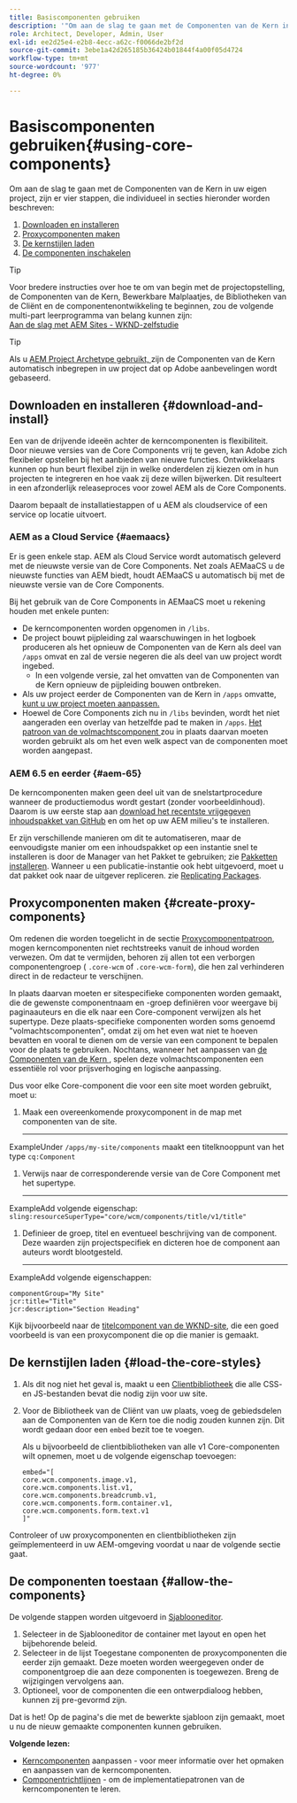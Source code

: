 ```yaml
---
title: Basiscomponenten gebruiken
description: '"Om aan de slag te gaan met de Componenten van de Kern in uw eigen project, zijn er drie stappen te volgen: download en installeer, creeer volmachtscomponenten, laad de kernstijlen, en sta de componenten op uw malplaatjes toe."'
role: Architect, Developer, Admin, User
exl-id: ee2d25e4-e2b8-4ecc-a62c-f0066de2bf2d
source-git-commit: 3ebe1a42d265185b36424b01844f4a00f05d4724
workflow-type: tm+mt
source-wordcount: '977'
ht-degree: 0%

---
```


# Basiscomponenten gebruiken{#using-core-components}

Om aan de slag te gaan met de Componenten van de Kern in uw eigen project, zijn er vier stappen, die individueel in secties hieronder worden beschreven:

1. [Downloaden en installeren](#download-and-install)
1. [Proxycomponenten maken](#create-proxy-components)
1. [De kernstijlen laden](#load-the-core-styles)
1. [De componenten inschakelen](#allow-the-components)

>[!TIP]
>
>Voor bredere instructies over hoe te om van begin met de projectopstelling, de Componenten van de Kern, Bewerkbare Malplaatjes, de Bibliotheken van de Cliënt en de componentenontwikkeling te beginnen, zou de volgende multi-part leerprogramma van belang kunnen zijn:\
>[Aan de slag met AEM Sites - WKND-zelfstudie](https://docs.adobe.com/content/help/en/experience-manager-learn/getting-started-wknd-tutorial-develop/overview.html)

>[!TIP]
>
>Als u [AEM Project Archetype gebruikt, ](/help/developing/archetype/overview.md) zijn de Componenten van de Kern automatisch inbegrepen in uw project dat op Adobe aanbevelingen wordt gebaseerd.

## Downloaden en installeren {#download-and-install}

Een van de drijvende ideeën achter de kerncomponenten is flexibiliteit. Door nieuwe versies van de Core Components vrij te geven, kan Adobe zich flexibeler opstellen bij het aanbieden van nieuwe functies. Ontwikkelaars kunnen op hun beurt flexibel zijn in welke onderdelen zij kiezen om in hun projecten te integreren en hoe vaak zij deze willen bijwerken. Dit resulteert in een afzonderlijk releaseproces voor zowel AEM als de Core Components.

Daarom bepaalt de installatiestappen of u AEM als cloudservice of een service op locatie uitvoert.

### AEM as a Cloud Service {#aemaacs}

Er is geen enkele stap. AEM als Cloud Service wordt automatisch geleverd met de nieuwste versie van de Core Components. Net zoals AEMaaCS u de nieuwste functies van AEM biedt, houdt AEMaaCS u automatisch bij met de nieuwste versie van de Core Components.

Bij het gebruik van de Core Components in AEMaaCS moet u rekening houden met enkele punten:

* De kerncomponenten worden opgenomen in `/libs`.
* De project bouwt pijpleiding zal waarschuwingen in het logboek produceren als het opnieuw de Componenten van de Kern als deel van `/apps` omvat en zal de versie negeren die als deel van uw project wordt ingebed.
   * In een volgende versie, zal het omvatten van de Componenten van de Kern opnieuw de pijpleiding bouwen ontbreken.
* Als uw project eerder de Componenten van de Kern in `/apps` omvatte, [kunt u uw project moeten aanpassen.](/help/developing/overview.md#via-aemaacs)
* Hoewel de Core Components zich nu in `/libs` bevinden, wordt het niet aangeraden een overlay van hetzelfde pad te maken in `/apps`. [Het patroon van de volmachtscomponent ](/help/developing/guidelines.md#proxy-component-pattern) zou in plaats daarvan moeten worden gebruikt als om het even welk aspect van de componenten moet worden aangepast.

### AEM 6.5 en eerder {#aem-65}

De kerncomponenten maken geen deel uit van de snelstartprocedure wanneer de productiemodus wordt gestart (zonder voorbeeldinhoud). Daarom is uw eerste stap aan [download het recentste vrijgegeven inhoudspakket van GitHub](https://github.com/adobe/aem-core-wcm-components/releases/latest) en om het op uw AEM milieu&#39;s te installeren.

Er zijn verschillende manieren om dit te automatiseren, maar de eenvoudigste manier om een inhoudspakket op een instantie snel te installeren is door de Manager van het Pakket te gebruiken; zie [Pakketten installeren](https://docs.adobe.com/content/help/en/experience-manager-65/administering/contentmanagement/package-manager.html#installing-packages). Wanneer u een publicatie-instantie ook hebt uitgevoerd, moet u dat pakket ook naar de uitgever repliceren. zie [Replicating Packages](https://docs.adobe.com/content/help/en/experience-manager-65/administering/contentmanagement/package-manager.html#replicating-packages).

## Proxycomponenten maken {#create-proxy-components}

Om redenen die worden toegelicht in de sectie [Proxycomponentpatroon](/help/developing/guidelines.md#proxy-component-pattern), mogen kerncomponenten niet rechtstreeks vanuit de inhoud worden verwezen. Om dat te vermijden, behoren zij allen tot een verborgen componentengroep ( `.core-wcm` of `.core-wcm-form`), die hen zal verhinderen direct in de redacteur te verschijnen.

In plaats daarvan moeten er sitespecifieke componenten worden gemaakt, die de gewenste componentnaam en -groep definiëren voor weergave bij paginaauteurs en die elk naar een Core-component verwijzen als het supertype. Deze plaats-specifieke componenten worden soms genoemd &quot;volmachtscomponenten&quot;, omdat zij om het even wat niet te hoeven bevatten en vooral te dienen om de versie van een component te bepalen voor de plaats te gebruiken. Nochtans, wanneer het aanpassen van [de Componenten van de Kern ](/help/developing/customizing.md), spelen deze volmachtscomponenten een essentiële rol voor prijsverhoging en logische aanpassing.

Dus voor elke Core-component die voor een site moet worden gebruikt, moet u:

1. Maak een overeenkomende proxycomponent in de map met componenten van de site.

   ****
ExampleUnder  `/apps/my-site/components` maakt een titelknooppunt van het type  `cq:Component`

1. Verwijs naar de corresponderende versie van de Core Component met het supertype.

   ****
ExampleAdd volgende eigenschap:\
   `sling:resourceSuperType="core/wcm/components/title/v1/title"`

1. Definieer de groep, titel en eventueel beschrijving van de component. Deze waarden zijn projectspecifiek en dicteren hoe de component aan auteurs wordt blootgesteld.

   ****
ExampleAdd volgende eigenschappen:

   ```shell
   componentGroup="My Site"
   jcr:title="Title"  
   jcr:description="Section Heading"
   ```

Kijk bijvoorbeeld naar de [titelcomponent van de WKND-site](https://github.com/adobe/aem-guides-wknd/blob/master/ui.apps/src/main/content/jcr_root/apps/wknd/components/title/.content.xml), die een goed voorbeeld is van een proxycomponent die op die manier is gemaakt.

## De kernstijlen laden {#load-the-core-styles}

1. Als dit nog niet het geval is, maakt u een [Clientbibliotheek](https://experienceleague.adobe.com/docs/experience-manager-cloud-service/implementing/developing/full-stack/clientlibs.html) die alle CSS- en JS-bestanden bevat die nodig zijn voor uw site.
1. Voor de Bibliotheek van de Cliënt van uw plaats, voeg de gebiedsdelen aan de Componenten van de Kern toe die nodig zouden kunnen zijn. Dit wordt gedaan door een `embed` bezit toe te voegen.

   Als u bijvoorbeeld de clientbibliotheken van alle v1 Core-componenten wilt opnemen, moet u de volgende eigenschap toevoegen:

   ```shell
   embed="[  
   core.wcm.components.image.v1,  
   core.wcm.components.list.v1,  
   core.wcm.components.breadcrumb.v1,  
   core.wcm.components.form.container.v1,  
   core.wcm.components.form.text.v1  
   ]"
   ```

Controleer of uw proxycomponenten en clientbibliotheken zijn geïmplementeerd in uw AEM-omgeving voordat u naar de volgende sectie gaat.

## De componenten toestaan {#allow-the-components}

De volgende stappen worden uitgevoerd in [Sjablooneditor](https://docs.adobe.com/content/help/en/experience-manager-cloud-service/sites/authoring/features/templates.html).

1. Selecteer in de Sjablooneditor de container met layout en open het bijbehorende beleid.
1. Selecteer in de lijst Toegestane componenten de proxycomponenten die eerder zijn gemaakt. Deze moeten worden weergegeven onder de componentgroep die aan deze componenten is toegewezen. Breng de wijzigingen vervolgens aan.
1. Optioneel, voor de componenten die een ontwerpdialoog hebben, kunnen zij pre-gevormd zijn.

Dat is het! Op de pagina&#39;s die met de bewerkte sjabloon zijn gemaakt, moet u nu de nieuw gemaakte componenten kunnen gebruiken.

**Volgende lezen:**

* [Kerncomponenten](/help/developing/customizing.md)  aanpassen - voor meer informatie over het opmaken en aanpassen van de kerncomponenten.
* [Componentrichtlijnen](/help/developing/guidelines.md)  - om de implementatiepatronen van de kerncomponenten te leren.
